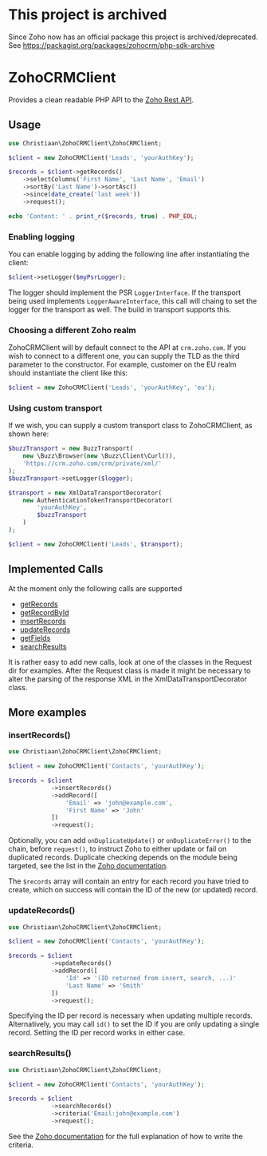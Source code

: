 # This project is archived

Since Zoho now has an official package this project is archived/deprecated.
See https://packagist.org/packages/zohocrm/php-sdk-archive


# ZohoCRMClient
Provides a clean readable PHP API to the [Zoho Rest API](https://www.zoho.com/crm/help/api/).

## Usage
```php
use Christiaan\ZohoCRMClient\ZohoCRMClient;

$client = new ZohoCRMClient('Leads', 'yourAuthKey');

$records = $client->getRecords()
    ->selectColumns('First Name', 'Last Name', 'Email')
    ->sortBy('Last Name')->sortAsc()
    ->since(date_create('last week'))
    ->request();

echo 'Content: ' . print_r($records, true) . PHP_EOL;
```

### Enabling logging

You can enable logging by adding the following line after instantiating the client:

```php
$client->setLogger($myPsrLogger);
```
The logger should implement the PSR `LoggerInterface`. If the transport being used implements `LoggerAwareInterface`, this call will chaing to set the logger for the transport as well. The build in transport supports this.

### Choosing a different Zoho realm

ZohoCRMClient will by default connect to the API at `crm.zoho.com`. If you wish to connect to a different one, you can supply the TLD as the third parameter to the constructor. For example, customer on the EU realm should instantiate the client like this:

``` php
$client = new ZohoCRMClient('Leads', 'yourAuthKey', 'eu');
```

### Using custom transport

If we wish, you can supply a custom transport class to ZohoCRMClient, as shown here:

```php
$buzzTransport = new BuzzTransport(
    new \Buzz\Browser(new \Buzz\Client\Curl()),
    'https://crm.zoho.com/crm/private/xml/'
);
$buzzTransport->setLogger($logger);

$transport = new XmlDataTransportDecorator(
    new AuthenticationTokenTransportDecorator(
        'yourAuthKey',
        $buzzTransport
    )
);

$client = new ZohoCRMClient('Leads', $transport);
```

## Implemented Calls
At the moment only the following calls are supported
- [getRecords](https://www.zoho.eu/crm/help/api/getrecords.html)
- [getRecordById](https://www.zoho.eu/crm/help/api/getrecordbyid.html) 
- [insertRecords](https://www.zoho.eu/crm/help/api/insertrecords.html)
- [updateRecords](https://www.zoho.eu/crm/help/api/updaterecords.html)
- [getFields](https://www.zoho.eu/crm/help/api/getfields.html)
- [searchResults](https://www.zoho.eu/crm/help/api/searchrecords.html)

It is rather easy to add new calls, look at one of the classes in the Request dir for examples.
After the Request class is made it might be necessary to alter the parsing of the response XML in the XmlDataTransportDecorator class.

## More examples

### insertRecords()

```php
use Christiaan\ZohoCRMClient\ZohoCRMClient;

$client = new ZohoCRMClient('Contacts', 'yourAuthKey');

$records = $client
            ->insertRecords()
            ->addRecord([
                'Email' => 'john@example.com',
                'First Name' => 'John'
            ])
            ->request();
```

Optionally, you can add `onDuplicateUpdate()` or `onDuplicateError()` to the chain, before `request()`, to instruct Zoho to either update or fail on duplicated records.
Duplicate checking depends on the module being targeted, see the list in the [Zoho documentation](https://www.zoho.eu/crm/help/api/insertrecords.html#Duplicate_Check_Fields).

The `$records` array will contain an entry for each record you have tried to create, which on success will contain the ID of the new (or updated) record.

### updateRecords()

```php
use Christiaan\ZohoCRMClient\ZohoCRMClient;

$client = new ZohoCRMClient('Contacts', 'yourAuthKey');

$records = $client
            ->updateRecords()
            ->addRecord([
                'Id' => '(ID returned from insert, search, ...)'
                'Last Name' => 'Smith'
            ])
            ->request();
```

Specifying the ID per record is necessary when updating multiple records. Alternatively, you may call `id()` to set the ID if you are only updating a single record. Setting the ID per record works in either case.

### searchResults()

```php
use Christiaan\ZohoCRMClient\ZohoCRMClient;

$client = new ZohoCRMClient('Contacts', 'yourAuthKey');

$records = $client
            ->searchRecords()
            ->criteria('Email:john@example.com')
            ->request();
```

See the [Zoho documentation](https://www.zoho.eu/crm/help/api/searchrecords.html) for the full explanation of how to write the criteria.
